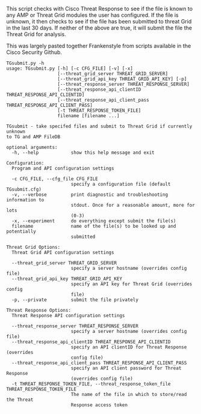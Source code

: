 This script checks with Cisco Threat Response to see if the file is known to any AMP or Threat Grid modules the user has configured. 
If the file is unknown, it then checks to see if the file has been submitted to threat Grid in the last 30 days. 
If neither of the above are true, it will submit the file the Threat Grid for analysis. 

This was largely pasted together Frankenstyle from scripts available in the Cisco Security Github.


```
TGsubmit.py -h
usage: TGsubmit.py [-h] [-c CFG_FILE] [-v] [-x]
                   [--threat_grid_server THREAT_GRID_SERVER]
                   [--threat_grid_api_key THREAT_GRID_API_KEY] [-p]
                   [--threat_response_server THREAT_RESPONSE_SERVER]
                   [--threat_response_api_clientID THREAT_RESPONSE_API_CLIENTID]
                   [--threat_response_api_client_pass THREAT_RESPONSE_API_CLIENT_PASS]
                   [-t THREAT_RESPONSE_TOKEN_FILE]
                   filename [filename ...]

TGsubmit - take specifed files and submit to Threat Grid if currently unknown
to TG and AMP FileDB

optional arguments:
  -h, --help            show this help message and exit

Configuration:
  Program and API configuration settings

  -c CFG_FILE, --cfg_file CFG_FILE
                        specify a configuration file (default TGsubmit.cfg)
  -v, --verbose         print diagnostic and troubleshooting information to
                        stdout. Once for a reasonable amount, more for lots
                        (0-3)
  -x, --experiment      do everything except submit the file(s)
  filename              name of the file(s) to be looked up and potentially
                        submitted

Threat Grid Options:
  Threat Grid API configuration settings

  --threat_grid_server THREAT_GRID_SERVER
                        specify a server hostname (overrides config file)
  --threat_grid_api_key THREAT_GRID_API_KEY
                        specify an API key for Threat Grid (overrides config
                        file)
  -p, --private         submit the file privately

Threat Response Options:
  Threat Response API configuration settings

  --threat_response_server THREAT_RESPONSE_SERVER
                        specify a server hostname (overrides config file)
  --threat_response_api_clientID THREAT_RESPONSE_API_CLIENTID
                        specify an API clientID for Threat Response (overrides
                        config file)
  --threat_response_api_client_pass THREAT_RESPONSE_API_CLIENT_PASS
                        specify an API client password for Threat Response
                        (overrides config file)
  -t THREAT_RESPONSE_TOKEN_FILE, --threat_response_token_file THREAT_RESPONSE_TOKEN_FILE
                        The name of the file in which to store/read the Threat
                        Response access token

```

